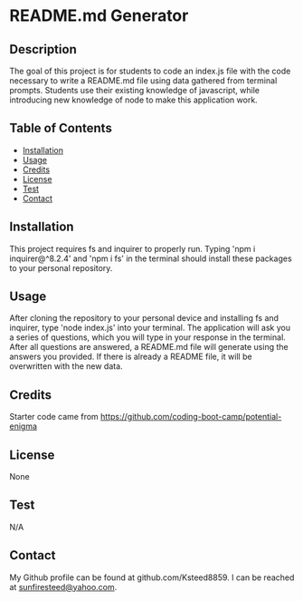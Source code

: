 # README.md Generator

## Description
The goal of this project is for students to code an index.js file with the code necessary to write a README.md file using data gathered from terminal prompts. Students use their existing knowledge of javascript, while introducing new knowledge of node to make this application work. 
    
## Table of Contents
- [Installation](#installation)
- [Usage](#usage)
- [Credits](#credits)
- [License](#license)
- [Test](#test)
- [Contact](#contact)

## Installation

This project requires fs and inquirer to properly run. Typing 'npm i inquirer@^8.2.4' and 'npm i fs' in the terminal should install these packages to your personal repository.

## Usage

After cloning the repository to your personal device and installing fs and inquirer, type 'node index.js' into your terminal. The application will ask you a series of questions, which you will type in your response in the terminal. After all questions are answered, a README.md file will generate using the answers you provided. If there is already a README file, it will be overwritten with the new data. 

## Credits

Starter code came from https://github.com/coding-boot-camp/potential-enigma

## License

None

## Test

N/A

## Contact
    
My Github profile can be found at github.com/Ksteed8859.
I can be reached at sunfiresteed@yahoo.com.